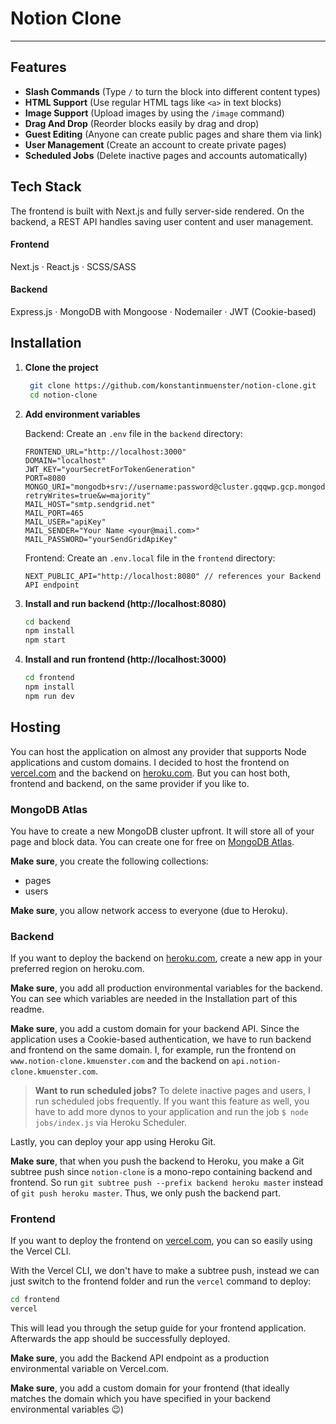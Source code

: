 # Notion Clone

---

## Features

- **Slash Commands** (Type `/` to turn the block into different content types)
- **HTML Support** (Use regular HTML tags like `<a>` in text blocks)
- **Image Support** (Upload images by using the `/image` command)
- **Drag And Drop** (Reorder blocks easily by drag and drop)
- **Guest Editing** (Anyone can create public pages and share them via link)
- **User Management** (Create an account to create private pages)
- **Scheduled Jobs** (Delete inactive pages and accounts automatically)

## Tech Stack

The frontend is built with Next.js and fully server-side rendered. On the backend, a REST API handles saving user content and user management.

#### Frontend

Next.js · React.js · SCSS/SASS

#### Backend

Express.js · MongoDB with Mongoose · Nodemailer · JWT (Cookie-based)

## Installation

1. **Clone the project**

   ```sh
    git clone https://github.com/konstantinmuenster/notion-clone.git
    cd notion-clone
   ```
   
2. **Add environment variables**

   Backend: Create an `.env` file in the `backend` directory:

   ```
   FRONTEND_URL="http://localhost:3000"
   DOMAIN="localhost"
   JWT_KEY="yourSecretForTokenGeneration"
   PORT=8080
   MONGO_URI="mongodb+srv://username:password@cluster.gqqwp.gcp.mongodb.net/database?retryWrites=true&w=majority"
   MAIL_HOST="smtp.sendgrid.net"
   MAIL_PORT=465
   MAIL_USER="apiKey"
   MAIL_SENDER="Your Name <your@mail.com>"
   MAIL_PASSWORD="yourSendGridApiKey"
   ```

   Frontend: Create an `.env.local` file in the `frontend` directory:

   ```
   NEXT_PUBLIC_API="http://localhost:8080" // references your Backend API endpoint
   ```

3. **Install and run backend (http://localhost:8080)**

    ```sh
    cd backend
    npm install
    npm start
    ```

4. **Install and run frontend (http://localhost:3000)**

    ```sh
    cd frontend
    npm install
    npm run dev
    ```

## Hosting

You can host the application on almost any provider that supports Node applications and custom domains. I decided to host the frontend on [vercel.com](https://vercel.com) and the backend on [heroku.com](https://heroku.com). But you can host both, frontend and backend, on the same provider if you like to.

### MongoDB Atlas

You have to create a new MongoDB cluster upfront. It will store all of your page and block data. You can create one for free on [MongoDB Atlas](https://www.mongodb.com/cloud/atlas).

**Make sure**, you create the following collections:
* pages
* users

**Make sure**, you allow network access to everyone (due to Heroku).

### Backend

If you want to deploy the backend on [heroku.com](https://heroku.com), create a new app in your preferred region on heroku.com.

**Make sure**, you add all production environmental variables for the backend. You can see which variables are needed in the Installation part of this readme.

**Make sure**, you add a custom domain for your backend API. Since the application uses a Cookie-based authentication, we have to run backend and frontend on the same domain. I, for example, run the frontend on `www.notion-clone.kmuenster.com` and the backend on `api.notion-clone.kmuenster.com`.

> **Want to run scheduled jobs?** To delete inactive pages and users, I run scheduled jobs frequently. If you want this feature as well, you have to add more dynos to your application and run the job `$ node jobs/index.js` via Heroku Scheduler.

Lastly, you can deploy your app using Heroku Git. 

**Make sure**, that when you push the backend to Heroku, you make a Git subtree push since `notion-clone` is a mono-repo containing backend and frontend. So run `git subtree push --prefix backend heroku master` instead of `git push heroku master`. Thus, we only push the backend part.

### Frontend

If you want to deploy the frontend on [vercel.com](https://vercel.com), you can so easily using the Vercel CLI.

With the Vercel CLI, we don't have to make a subtree push, instead we can just switch to the frontend folder and run the `vercel` command to deploy:

```sh
cd frontend
vercel
```

This will lead you through the setup guide for your frontend application. Afterwards the app should be successfully deployed.

**Make sure**, you add the Backend API endpoint as a production environmental variable on Vercel.com.

**Make sure**, you add a custom domain for your frontend (that ideally matches the domain which you have specified in your backend environmental variables 😉)
